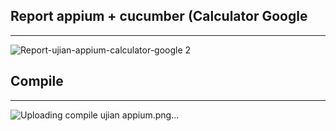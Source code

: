 ## Report appium + cucumber (Calculator Google
------
![Report-ujian-appium-calculator-google 2](https://github.com/user-attachments/assets/660b46f3-dffb-4eef-a01b-0a457b20bd4f)

## Compile 
------
![Uploading compile ujian appium.png…]()
